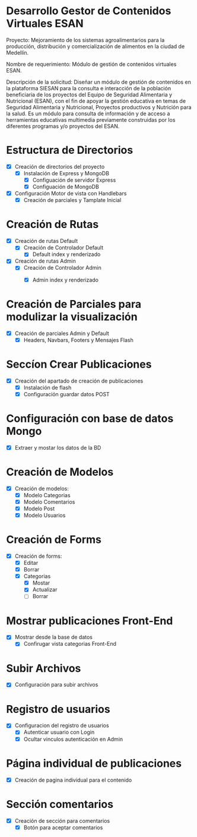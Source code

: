 # Desarrollo Gestor de Contenidos Virtuales ESAN

Proyecto:
Mejoramiento de los sistemas agroalimentarios para la producción, distribución y comercialización de alimentos en la ciudad de Medellín.

Nombre de requerimiento:
Módulo de gestión de contenidos virtuales ESAN.

Descripción de la solicitud:
Diseñar un módulo de gestión de contenidos en la plataforma SIESAN para la consulta e interacción de la población beneficiaria de los proyectos del Equipo de Seguridad Alimentaria y Nutricional (ESAN), con el fin de apoyar la gestión educativa en temas de Seguridad Alimentaria y Nutricional, Proyectos productivos y Nutrición para la salud. Es un módulo para consulta de información y de acceso a herramientas educativas multimedia previamente construidas por los diferentes programas y/o proyectos del ESAN.

# Estructura de Directorios

- [x] Creación de directorios del proyecto
     - [x] Instalación de Express y MongoDB
          - [X] Configuación de servidor Express
          - [X] Configuación de MongoDB
- [x] Configuración Motor de vista con Handlebars
     - [X] Creación de parciales y Tamplate Inicial

# Creación de Rutas

- [X] Creación de rutas Default
     - [X] Creación de Controlador Default
          - [X] Default index y renderizado
- [X] Creación de rutas Admin
     - [X] Creación de Controlador Admin
          - [X] Admin index y renderizado


# Creación de Parciales para modulizar la visualización

- [X] Creación de parciales Admin y Default
     - [X] Headers, Navbars, Footers y Mensajes Flash

# Seccíon Crear Publicaciones

- [X] Creación del apartado de creación de publicaciones
     - [X] Instalación de flash
     - [X] Configuración guardar datos POST

# Configuración con base de datos Mongo

- [X] Extraer y mostar los datos de la BD

# Creación de Modelos

- [X] Creación de modelos:
     - [X] Modelo Categorias
     - [X] Modelo Comentarios
     - [X] Modelo Post
     - [X] Modelo Usuarios

# Creación de Forms 

- [X] Creación de forms:
     - [X] Editar
     - [X] Borrar
     - [X] Categorias
          - [X] Mostar
          - [X] Actualizar
          - [ ] Borrar

# Mostrar publicaciones Front-End

- [X] Mostrar desde la base de datos
     - [X] Confirugar vista categorias Front-End

# Subir Archivos

- [X] Configuración para subir archivos

# Registro de usuarios

- [X] Configuracion del registro de usuarios
     - [X] Autenticar usuario con Login
     - [X] Ocultar vinculos autenticación en Admin

# Página individual de publicaciones

- [X] Creación de pagina individual para el contenido

# Sección comentarios

- [X] Creación de sección para comentarios
     - [X] Botón para aceptar comentarios
